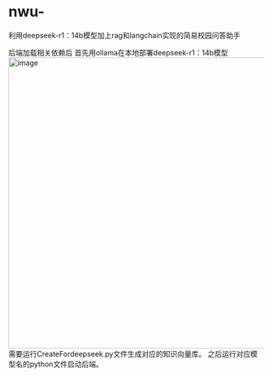 # nwu-
利用deepseek-r1：14b模型加上rag和langchain实现的简易校园问答助手

后端加载相关依赖后
首先用ollama在本地部署deepseek-r1：14b模型
<img width="572" alt="image" src="https://github.com/user-attachments/assets/90f835f4-4ad3-403c-bbc5-8d11fb17876d" />
<br/>
需要运行CreateFordeepseek.py文件生成对应的知识向量库。
之后运行对应模型名的python文件启动后端。


